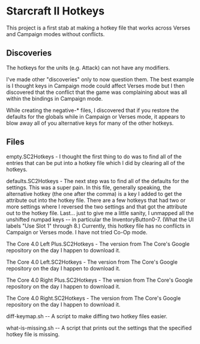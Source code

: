 # Starcraft II Hotkeys

This project is a first stab at making a hotkey file that works
across Verses and Campaign modes without conflicts.

## Discoveries

The hotkeys for the units (e.g. Attack) can not have any modifiers.

I've made other "discoveries" only to now question them.  The best
example is I thought keys in Campaign mode could affect Verses mode
but I then discovered that the conflict that the game was complaining
about
was all within the bindings in Campaign mode.

While creating the negative-* files, I discovered that if you restore
the defaults for the globals while in Campaign or Verses mode, it
appears to blow away all of you alternative keys for many of the
other hotkeys.

## Files

empty.SC2Hotkeys - I thought the first thing to do was to find all
of the entries that can be put into a hotkey file which I did by
clearing all of the hotkeys.

defaults.SC2Hotkeys - The next step was to find all of the defaults
for the settings.  This was a super pain.  In this file, generally
speaking, the alternative hotkey (the one after the comma) is a key
I added to get the attribute out into the hotkey file.  There are
a few hotkeys that had two or more settings where I reversed the
two settings and that got the attribute out to the hotkey file.
Last... just to give me a little sanity, I unmapped all the unshifted
numpad keys -- in particular the InventoryButton0-7.  (What the UI
labels "Use Slot 1" through 8.)  Currently, this hotkey file has no
conflicts in Campaign or Verses mode.  I have not tried Co-Op mode.

The Core 4.0 Left Plus.SC2Hotkeys - The version from The Core's
Google repository on the day I happen to download it.

The Core 4.0 Left.SC2Hotkeys - The version from The Core's Google
repository on the day I happen to download it.

The Core 4.0 Right Plus.SC2Hotkeys - The version from The Core's
Google repository on the day I happen to download it.

The Core 4.0 Right.SC2Hotkeys - The version from The Core's Google
repository on the day I happen to download it.

diff-keymap.sh -- A script to make diffing two hotkey files easier.

what-is-missing.sh -- A script that prints out the settings that
the specified hotkey file is missing.
